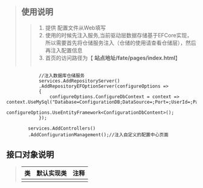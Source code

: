 ﻿>## 使用说明
>> 1. 提供 配置文件从Web填写
>> 2. 使用的时候先注入服务,当前驱动层数据存储基于EFCore实现，所以需要首先将仓储服务注入（仓储的使用请查看仓储层），然后再注入配置信息
>>3. 首页的访问路径为【 <b>站点地址/fate/pages/index.html</b>】
>>```c#
                //注入数据库仓储服务
                services.AddRepositoryServer()
                .AddRepositoryEFOptionServer(configureOptions =>
                {
                    configureOptions.ConfigureDbContext = context => context.UseMySql("Database=ConfigurationDB;DataSource=;Port=;UserId=;Password=;Charset=utf8;");
                    configureOptions.UseEntityFramework<ConfigurationDbContent>();
                });

            services.AddControllers()
            .AddConfigurationManagement();//注入自定义的配置中心页面
## 接口对象说明
>| 类 | 默认实现类 | 注释 |
>| :-----:| :----: | :----: |
>|  |  | |
